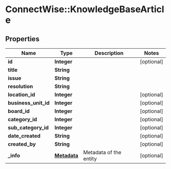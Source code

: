 # ConnectWise::KnowledgeBaseArticle

## Properties
Name | Type | Description | Notes
------------ | ------------- | ------------- | -------------
**id** | **Integer** |  | [optional] 
**title** | **String** |  | 
**issue** | **String** |  | 
**resolution** | **String** |  | 
**location_id** | **Integer** |  | [optional] 
**business_unit_id** | **Integer** |  | [optional] 
**board_id** | **Integer** |  | [optional] 
**category_id** | **Integer** |  | [optional] 
**sub_category_id** | **Integer** |  | [optional] 
**date_created** | **String** |  | [optional] 
**created_by** | **String** |  | [optional] 
**_info** | [**Metadata**](Metadata.md) | Metadata of the entity | [optional] 


